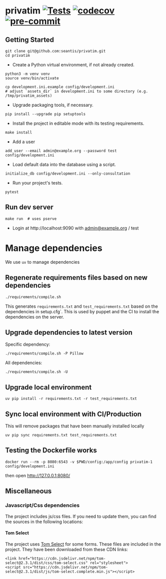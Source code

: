 privatim [![Tests](https://github.com/seantis/privatim/actions/workflows/tests.yml/badge.svg)](https://github.com/seantis/privatim/actions/workflows/tests.yml) [![codecov](https://codecov.io/gh/seantis/privatim/graph/badge.svg?token=JQHTKXDVMJ)](https://codecov.io/gh/seantis/privatim) [![pre-commit](https://img.shields.io/badge/pre--commit-enabled-brightgreen?logo=pre-commit&logoColor=white)](https://github.com/pre-commit/pre-commit)
===============

Getting Started
---------------



```
git clone git@github.com:seantis/privatim.git
cd privatim
```

- Create a Python virtual environment, if not already created.

```
python3 -m venv venv
source venv/bin/activate
```

```
cp development.ini.example config/development.ini
# adjust `assets_dir` in development.ini to some directory (e.g. /tmp/privatim_assets)
```

- Upgrade packaging tools, if necessary.

```
pip install --upgrade pip setuptools
```

- Install the project in editable mode with its testing requirements.

```
make install
```
- Add a user

```
add_user --email admin@example.org --password test  config/development.ini
```

- Load default data into the database using a script.

```
initialize_db config/development.ini --only-consultation
```


- Run your project's tests.

```
pytest
```

## Run dev server

```
make run  # uses pserve
```

- Login at http://localhost:9090 with admin@example.org / test


# Manage dependencies

We use `uv` to manage dependencies

## Regenerate requirements files based on new dependencies

    ./requirements/compile.sh

This generates `requirements.txt` and `test_requirements.txt` based on the dependencies in setup.cfg`.
This is used by puppet and the CI to install the dependencies on the server.

## Upgrade dependencies to latest version

Specific dependency:

    ./requirements/compile.sh -P Pillow

All dependencies:

    ./requirements/compile.sh -U

## Upgrade local environment

    uv pip install -r requirements.txt -r test_requirements.txt

## Sync local environment with CI/Production

This will remove packages that have been manually installed locally

    uv pip sync requirements.txt test_requirements.txt

## Testing the Dockerfile works

    docker run --rm -p 8080:6543 -v $PWD/config:/app/config privatim-1 config/development.ini

then open http://127.0.0.1:8080/


## Miscellaneous
### Javascript/Css dependencies

The project includes js/css files.
If you need to update them, you can find the sources in the following locations:

####  Tom Select
The project uses [Tom Select](https://github.com/orchidjs/tom-select) for some forms.
These files are included in the project. They have been downloaded from these CDN links:
```
<link href="https://cdn.jsdelivr.net/npm/tom-select@2.3.1/dist/css/tom-select.css" rel="stylesheet">
<script src="https://cdn.jsdelivr.net/npm/tom-select@2.3.1/dist/js/tom-select.complete.min.js"></script>
```
